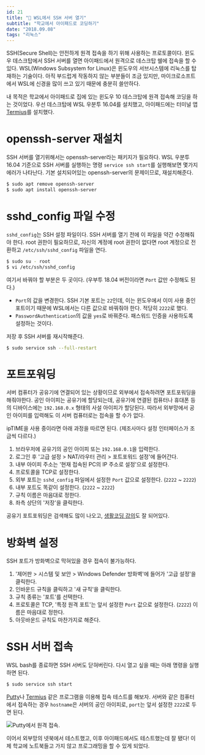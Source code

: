 ```yaml
---
id: 21
title: "📡 WSL에서 SSH 서버 열기"
subtitle: "학교에서 아이패드로 코딩하기"
date: "2018.09.08"
tags: "리눅스"
---
```


SSH(Secure Shell)는 안전하게 원격 접속을 하기 위해 사용하는 프로토콜이다. 윈도우 데스크탑에서 SSH 서버를 열면 아이패드에서 원격으로 데스크탑 쉘에 접속을 할 수 있다. WSL(Windows Subsystem for Linux)은 윈도우의 서브시스템에 리눅스를 탑재하는 기술이다. 아직 부드럽게 작동하지 않는 부분들이 조금 있지만, 마이크로소프트에서 WSL에 신경을 많이 쓰고 있기 때문에 충분히 쓸만하다.

내 목적은 학교에서 아이패드로 집에 있는 윈도우 10 데스크탑에 원격 접속해 코딩을 하는 것이었다. 우선 데스크탑에 WSL 우분투 16.04를 설치했고, 아이패드에는 터미널 앱 [Termius](https://www.termius.com/)를 설치했다.

# openssh-server 재설치

SSH 서버를 열기위해서는 openssh-server라는 패키지가 필요하다. WSL 우분투 16.04 기준으로 SSH 서버를 실행하는 명령 `service ssh start`를 실행해보면 몇가지 에러가 나타난다. 기본 설치되어있는 openssh-server의 문제이므로, 재설치해준다.

```bash
$ sudo apt remove openssh-server
$ sudo apt install openssh-server
```

# sshd_config 파일 수정

`sshd_config`는 SSH 설정 파일이다. SSH 서버를 열기 전에 이 파일을 약간 수정해줘야 한다. root 권한이 필요하므로, 자신의 계정에 root 권한이 없다면 root 계정으로 전환하고 `/etc/ssh/sshd_config` 파일을 연다.

```bash
$ sudo su - root
$ vi /etc/ssh/sshd_config
```

여기서 바꿔야 할 부분은 두 곳이다. (우부투 18.04 버전이라면 `Port` 값만 수정해도 된다.)

- `Port`의 값을 변경한다. SSH 기본 포트는 `22`인데, 이는 윈도우에서 이미 사용 중인 포트이기 때문에 WSL에서는 다른 값으로 바꿔줘야 한다. 적당히 `2222`로 했다.
- `PasswordAuthentication`의 값을 `yes`로 바꿔준다. 패스워드 인증을 사용하도록 설정하는 것이다.

저장 후 SSH 서버를 재시작해준다.

```bash
$ sudo service ssh --full-restart
```

# 포트포워딩

서버 컴퓨터가 공유기에 연결되어 있는 상황이므로 외부에서 접속하려면 포트포워딩을 해줘야한다. 공인 아이피는 공유기에 할당되는데, 공유기에 연결된 컴퓨터나 휴대폰 등의 디바이스에는 `192.168.0.x` 형태의 사설 아이피가 할당된다. 따라서 외부망에서 공인 아이피를 입력해도 이 서버 컴퓨터로는 접속을 할 수가 없다.

ipTIME을 사용 중이라면 아래 과정을 따르면 된다. (제조사마다 설정 인터페이스가 조금씩 다르다.)

1. 브라우저에 공유기의 공인 아이피 또는 `192.168.0.1`을 입력한다.
2. 로그인 후 '고급 설정 > NAT/라우터 관리 > 포트포워드 설정'에 들어간다.
3. 내부 아이피 주소는 '현재 접속된 PC의 IP 주소로 설정'으로 설정한다.
4. 프로토콜을 TCP로 설정한다.
5. 외부 포트는 `sshd_config` 파일에서 설정한 `Port` 값으로 설정한다. (`2222` ~ `2222`)
6. 내부 포트도 똑같이 설정한다. (`2222` ~ `2222`)
7. 규칙 이름은 마음대로 정한다.
8. 좌측 상단의 '저장'을 클릭한다.

공유기 포트포워딩은 검색해도 많이 나오고, [생활코딩 강의](https://opentutorials.org/course/3265/20038)도 잘 되어있다.

# 방화벽 설정

SSH 포트가 방화벽으로 막혀있을 경우 접속이 불가능하다.

1. '제어판 > 시스템 및 보안 > Windows Defender 방화벽'에 들어가 '고급 설정'을 클릭한다.
2. 인바운드 규칙을 클릭하고 '새 규칙'을 클릭한다.
3. 규칙 종류는 '포트'를 선택한다.
4. 프로토콜은 TCP, '특정 원격 포트'는 앞서 설정한 `Port` 값으로 설정한다. (`2222`) 이름은 마음대로 정한다.
5. 아웃바운드 규칙도 마찬가지로 해준다.

# SSH 서버 접속

WSL bash를 종료하면 SSH 서버도 닫혀버린다. 다시 열고 싶을 때는 아래 명령을 실행하면 된다.

```bash
$ sudo service ssh start
```

[Putty](https://www.putty.org/)나 [Termius](https://www.termius.com/) 같은 프로그램을 이용해 접속 테스트를 해보자. 서버와 같은 컴퓨터에서 접속하는 경우 `hostname`은 서버의 공인 아이피로, `port`는 앞서 설정한 `2222`로 두면 된다.

![Putty에서 원격 접속.](https://user-images.githubusercontent.com/6410412/45214415-6067e580-b2d5-11e8-88b6-a39c1ca6b051.PNG)

이어서 외부망의 넷북에서 테스트했고, 이후 아이패드에서도 테스트했는데 잘 됐다! 이제 학교에 노트북들고 가지 않고 프로그래밍을 할 수 있게 되었다.
